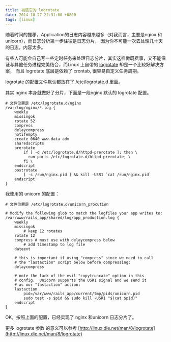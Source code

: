 ```yaml
---
title: 被遗忘的 logrotate
date: 2014-10-27 22:31:00 +0800
tags: [linux]
---
```


随着时间的推移，Application的日志内容越来越多（对我而言，主要是nginx 和 unicorn），而日志分析第一步往往是日志分片， 因为你不可能一次去处理几十天的日志，内容太多。

有些人可能会自己写一些定时任务来处理日志分片，其实这样做既费事，又不能保证与其他任务进程完美结合，而Linux 上自带的 [logrotate](https://github.com/stevendanna/logrotate) 却是一个比较好解决方案， 而且 logrotate 底层是依赖了 crontab, 很容易自定义任务周期。

logrotate 的配置文件默认都放在了 /etc/logrotate.d 里面。

其实 nginx 本身就做好了分片，下面是一段nginx 默认的 logrotate 配置。

```
# 文件位置是 /etc/logrotate.d/nginx
/var/log/nginx/*.log {
    weekly
    missingok
    rotate 52
    compress
    delaycompress
    notifempty
    create 0640 www-data adm
    sharedscripts
    prerotate
        if [ -d /etc/logrotate.d/httpd-prerotate ]; then \
          run-parts /etc/logrotate.d/httpd-prerotate; \
        fi \
    endscript
    postrotate
        [ -s /run/nginx.pid ] && kill -USR1 `cat /run/nginx.pid`
    endscript
}
```

我使用的 unicorn 的配置：

```
# 文件位置是 /etc/logrotate.d/unicorn_procution

# Modify the following glob to match the logfiles your app writes to:
/var/www/rails_app/shared/log/app_production.log {
    weekly
    missingok
        # keep 12 rotates
    rotate 12
    compress # must use with delaycompress below
        # add timestamp to log file
    dateext

    # this is important if using "compress" since we need to call
    # the "lastaction" script below before compressing:
    delaycompress

    # note the lack of the evil "copytruncate" option in this
    # config.  Unicorn supports the USR1 signal and we send it
    # as our "lastaction" action:
    lastaction
        pid=/var/www/rails_app/current/tmp/pids/unicorn.pid
        sudo test -s $pid && sudo kill -USR1 "$(cat $pid)"
    endscript
}
```

OK，按照上面的配置，已经实现了 nginx 和unicorn 日志分片了。

更多 logrotate 参数 的意义可以参考 [http://linux.die.net/man/8/logrotate](http://linux.die.net/man/8/logrotate)
